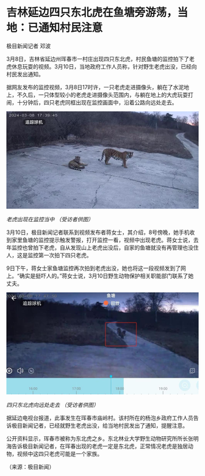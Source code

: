 # 吉林延边四只东北虎在鱼塘旁游荡，当地：已通知村民注意

极目新闻记者 邓波

3月8日，吉林省延边州珲春市一村庄出现四只东北虎，村民鱼塘的监控拍下了老虎休息玩耍的视频。3月10日，当地政府工作人员称，针对野生老虎出没，已经向村民发出通知。

据网友发布的监控视频，3月8日17时许，一只老虎走进摄像头，躺在了水泥地上，不久后，一只体型较小的老虎走进摄像头范围内，与躺在地上的大虎玩耍打闹，十分钟后，四只老虎同框出现在监控画面中，沿着公路向远处走去。

![3eb1698665f2cd1de629fe650fc6c868.jpg](https://raw.githubusercontent.com/qqhsx/qqnews_image/main/2024/03/10/吉林延边四只东北虎在鱼塘旁游荡，当地：已通知村民注意/3eb1698665f2cd1de629fe650fc6c868.jpg)

 _老虎出现在监控当中 （受访者供图）_

3月10日，极目新闻记者联系到视频发布者蒋女士，其介绍，8号傍晚，她手机收到家里鱼塘的监控提示触发警报，打开监控一看，视频中出现老虎。蒋女士说，去年监控也曾拍下老虎，自从发现山上老虎出没后，自家的鱼塘就没有再管理也没住人，这是监控第一次拍下四只老虎。

9日下午，蒋女士家鱼塘监控再次拍到老虎出没，她也将这一段视频发到了网上。“确实是挺吓人的。”蒋女士说，3月10日野生动物保护相关职能部门联系了她丈夫。

![3f6389f45c88f2d27d505d49838e80cd.jpg](https://raw.githubusercontent.com/qqhsx/qqnews_image/main/2024/03/10/吉林延边四只东北虎在鱼塘旁游荡，当地：已通知村民注意/3f6389f45c88f2d27d505d49838e80cd.jpg)

_四只东北虎向远处走去 （受访者供图）_

据延边电视台报道，此事发生在珲春市庙岭村。该村所在的杨泡乡政府工作人员告诉极目新闻记者，已经就野生老虎出没，给当地村民发出了通知，提醒注意。

公开资料显示，珲春市被称为东北虎之乡。东北林业大学野生动物研究所所长张明海告诉极目新闻记者，在珲春出现的老虎一定是东北虎，正常情况老虎是独居动物，视频中这四只老虎可能是一个家族。

（来源：极目新闻）

